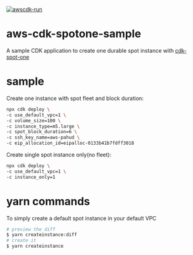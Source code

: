 [![awscdk-run](https://img.shields.io/badge/Deploy%20with-AWSCDK.RUN-blue)](https://awscdk.run)
# aws-cdk-spotone-sample

A sample CDK application to create one durable spot instance with [cdk-spot-one](https://github.com/pahud/cdk-spot-one)

# sample

Create one instance with spot fleet and block duration:

```sh
npx cdk deploy \
-c use_default_vpc=1 \
-c volume_size=100 \
-c instance_type=m5.large \
-c spot_block_duration=6 \
-c ssh_key_name=aws-pahud \
-c eip_allocation_id=eipalloc-0133b41b7fdff3018
```

Create single spot instance only(no fleet):

```sh
npx cdk deploy \
-c use_default_vpc=1 \
-c instance_only=1
```


# yarn commands

To simply create a default spot instance in your default VPC

```sh
# preview the diff 
$ yarn createinstance:diff
# create it
$ yarn createinstance

